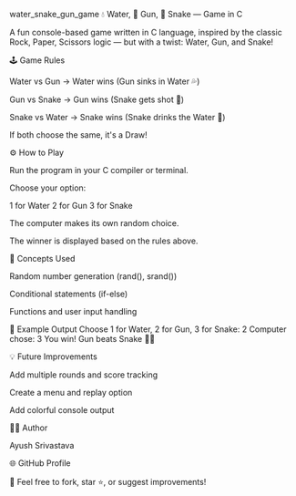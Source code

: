 water_snake_gun_game
💧 Water, 🔫 Gun, 🐍 Snake — Game in C

A fun console-based game written in C language, inspired by the classic Rock, Paper, Scissors logic — but with a twist: Water, Gun, and Snake!

🕹️ Game Rules

Water vs Gun → Water wins (Gun sinks in Water 💦)

Gun vs Snake → Gun wins (Snake gets shot 🔫)

Snake vs Water → Snake wins (Snake drinks the Water 🐍)

If both choose the same, it's a Draw!

⚙️ How to Play

Run the program in your C compiler or terminal.

Choose your option:

1 for Water
2 for Gun
3 for Snake

The computer makes its own random choice.

The winner is displayed based on the rules above.

🧠 Concepts Used

Random number generation (rand(), srand())

Conditional statements (if-else)

Functions and user input handling

🧩 Example Output Choose 1 for Water, 2 for Gun, 3 for Snake: 2
Computer chose: 3
You win! Gun beats Snake 🔫🐍

💡 Future Improvements

Add multiple rounds and score tracking

Create a menu and replay option

Add colorful console output

🧑‍💻 Author

Ayush Srivastava

🌐 GitHub Profile

💬 Feel free to fork, star ⭐, or suggest improvements!
